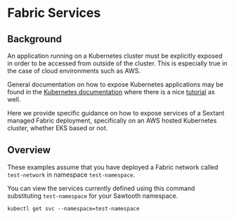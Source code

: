 # Fabric Services

## Background

An application running on a Kubernetes cluster must be explicitly exposed in
order to be accessed from outside of the cluster.  This is especially true in
the case of cloud environments such as AWS.

General documentation on how to expose Kubernetes applications may be found in
the [Kubernetes documentation](https://kubernetes.io/docs/tasks/access-application-cluster/service-access-application-cluster/)
where there is a nice [tutorial](https://kubernetes.io/docs/tutorials/kubernetes-basics/expose/expose-intro/)
as well.

Here we provide specific guidance on how to expose services of a Sextant
managed Fabric deployment, specifically on an AWS hosted Kubernetes cluster,
whether EKS based or not.

## Overview

These examples assume that you have deployed a Fabric network called
`test-network` in namespace `test-namespace`.

You can view the services currently defined using this command substituting
`test-namespace` for your Sawtooth namespace.

```shell
kubectl get svc --namespace=test-namespace
```

<!-- TODO: fill these out

* [Service 1](#service-1)

* [Service 2](#service-2)

* [Service 3](#service-3)

## Service 1

// TODO

Return to [Overview](#overview)

## Service 2

// TODO

Return to [Overview](#overview)

## Service 3

// TODO

Return to [Overview](#overview)
-->
